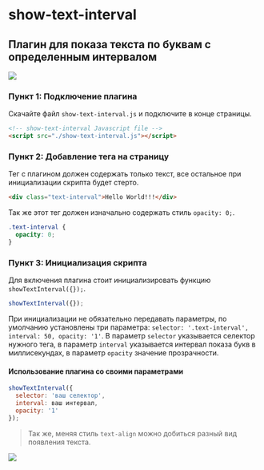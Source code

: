 # show-text-interval

## Плагин для показа текста по буквам с определенным интервалом 

![](https://sergey2342.github.io/show-text-interval/gif/hello.gif)

### Пункт 1: Подключение плагина

Скачайте файл `show-text-interval.js` и подключите в конце страницы.

```html
<!-- show-text-interval Javascript file -->
<script src="./show-text-interval.js"></script>
```

### Пункт 2: Добавление тега на страницу

Тег с плагином должен содержать только текст, все остальное при инициализации скрипта будет стерто.

```html
<div class="text-interval">Hello World!!!</div>
```

Так же этот тег должен изначально содержать стиль `opacity: 0;`.

```css
.text-interval {
  opacity: 0;
}
```

### Пункт 3: Инициализация скрипта

Для включения плагина стоит инициализировать функцию `showTextInterval({});`.

```javascript
showTextInterval({});
```

При инициализации не обязательно передавать параметры, по умолчанию установлены три параметра: `selector: '.text-interval', interval: 50, opacity: '1'`.
В параметр `selector` указывается селектор нужного тега, в параметр `interval` указывается интервал показа букв в миллисекундах, в параметр `opacity` значение прозрачности.

#### Использование плагина со своими параметрами

```javascript
showTextInterval({
  selector: 'ваш селектор',
  interval: ваш интервал,
  opacity: '1'
});
```


> Так же, меняя стиль `text-align` можно добиться разный вид появления текста.

![](https://sergey2342.github.io/show-text-interval/gif/hello-center.gif)
